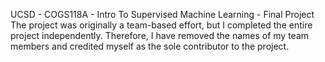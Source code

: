 UCSD - COGS118A - Intro To Supervised Machine Learning - Final Project <br>
The project was originally a team-based effort, but I completed the entire project independently. Therefore, I have removed the names of my team members and credited myself as the sole contributor to the project.
